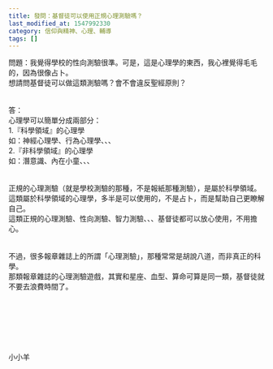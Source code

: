 ```yaml
---
title: 發問：基督徒可以使用正規心理測驗嗎？
last_modified_at: 1547992330
category: 信仰與精神、心理、輔導
tags: []
---
```


問題：我覺得學校的性向測驗很準。可是，這是心理學的東西，我心裡覺得毛毛的，因為很像占卜。<br>想請問基督徒可以做這類測驗嗎？會不會違反聖經原則？<br><!--more--><br><br>答：<br>心理學可以簡單分成兩部分：<br>1.『科學領域』的心理學<br>如：神經心理學、行為心理學、、、<br>2.『非科學領域』的心理學<br>如：潛意識、內在小童、、、<br><br> <br>正規的心理測驗（就是學校測驗的那種，不是報紙那種測驗），是屬於科學領域。<br>這類屬於科學領域的心理學，多半是可以使用的，不是占卜，而是幫助自己更瞭解自己。<br>這類正規的心理測驗、性向測驗、智力測驗、、、基督徒都可以放心使用，不用擔心。<br><br><br>不過，很多報章雜誌上的所謂「心理測驗」，那種常常是胡說八道，而非真正的科學。<br>那類報章雜誌的心理測驗遊戲，其實和星座、血型、算命可算是同一類，基督徒就不要去浪費時間了。<br><br><br><br><br><br><br><br>小小羊<br><br><br><br><br><br><br>
